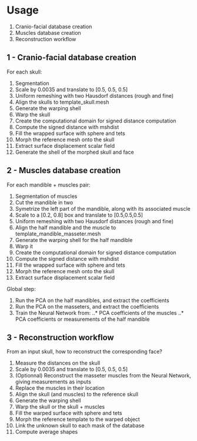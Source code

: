 # Usage
1. Cranio-facial database creation
2. Muscles database creation
3. Reconstruction workflow

## 1 - Cranio-facial database creation
For each skull:
1. Segmentation
2. Scale by 0.0035 and translate to [0.5, 0.5, 0.5]
3. Uniform remeshing with two Hausdorf distances (rough and fine)
4. Align the skulls to template_skull.mesh
5. Generate the warping shell
6. Warp the skull
7. Create the computational domain for signed distance computation
8. Compute the signed distance with mshdist
9. Fill the wrapped surface with sphere and tets
10. Morph the reference mesh onto the skull
11. Extract surface displacement scalar field
12. Generate the shell of the morphed skull and face

## 2 -  Muscles database creation
For each mandible + muscles pair:
1. Segmentation of muscles
2. Cut the mandible in two
3. Symetrize the left part of the mandible, along with its associated muscle
4. Scale to a [0.2, 0.8] box and translate to [0.5,0.5,0.5]
5. Uniform remeshing with two Hausdorf distances (rough and fine)
6. Align the half mandible and the muscle to template_mandible_masseter.mesh
7. Generate the warping shell for the half mandible
6. Warp it
7. Create the computational domain for signed distance computation
8. Compute the signed distance with mshdist
9. Fill the wrapped surface with sphere and tets
10. Morph the reference mesh onto the skull
11. Extract surface displacement scalar field

Global step:
1. Run the PCA on the half mandibles, and extract the coefficients
2. Run the PCA on the masseters, and extract the coefficients
3. Train the Neural Network from:
..* PCA coefficients of the muscles
..* PCA coefficients or measurements of the half mandible


## 3 - Reconstruction workflow
From an input skull, how to reconstruct the corresponding face?
1. Measure the distances on the skull
2. Scale by 0.0035 and translate to [0.5, 0.5, 0.5]
3. (Optionnal) Reconstruct the masseter muscles from the Neural Network, giving measurements as inputs
4. Replace the muscles in their location
5. Align the skull (and muscles) to the reference skull
6. Generate the warping shell
7. Warp the skull or the skull + muscles
8. Fill the warped surface with sphere and tets
9. Morph the reference template to the warped object
10. Link the unknown skull to each mask of the database
11. Compute average shapes
